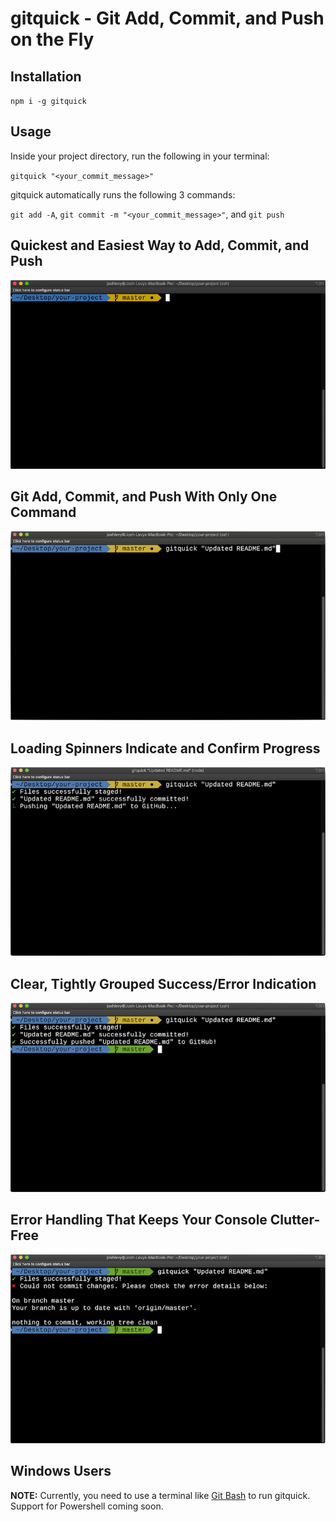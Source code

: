 # gitquick - Git Add, Commit, and Push on the Fly

## Installation

`npm i -g gitquick`

## Usage

Inside your project directory, run the following in your terminal:

`gitquick "<your_commit_message>"`

gitquick automatically runs the following 3 commands:

`git add -A`, `git commit -m "<your_commit_message>"`, and `git push`


## Quickest and Easiest Way to Add, Commit, and Push

![gitquick example](assets/img/gitquick-example.gif)


## Git Add, Commit, and Push With Only One Command

![gitquick command](assets/img/gitquick-example_01_command.png)


## Loading Spinners Indicate and Confirm Progress

![gitquick progress](assets/img/gitquick-example_02_progress.png)


## Clear, Tightly Grouped Success/Error Indication

![gitquick success](assets/img/gitquick-example_03_success.png)


## Error Handling That Keeps Your Console Clutter-Free

![gitquick error](assets/img/gitquick-example_04_error.png)


## Windows Users

**NOTE:** Currently, you need to use a terminal like [Git Bash](https://git-scm.com/downloads) to run gitquick. Support for Powershell coming soon.
